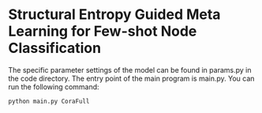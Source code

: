 # Structural Entropy Guided Meta Learning for Few-shot Node Classification


The specific parameter settings of the model can be found in params.py in the code directory. The entry point of the main program is main.py. You can run the following command:

```
python main.py CoraFull
```
